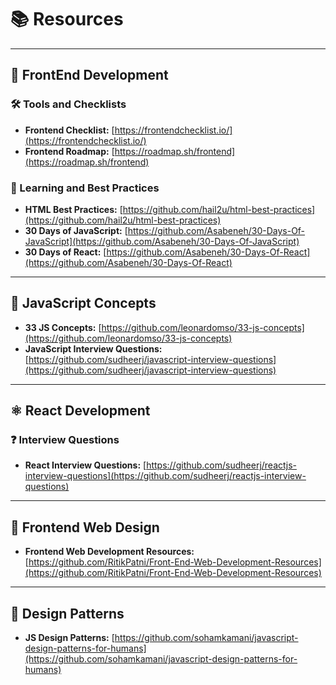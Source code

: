 # 📚 Resources

---

## 🚀 FrontEnd Development

### 🛠️ Tools and Checklists
- **Frontend Checklist:** [https://frontendchecklist.io/](https://frontendchecklist.io/)
- **Frontend Roadmap:** [https://roadmap.sh/frontend](https://roadmap.sh/frontend)

### 📖 Learning and Best Practices
- **HTML Best Practices:** [https://github.com/hail2u/html-best-practices](https://github.com/hail2u/html-best-practices)
- **30 Days of JavaScript:** [https://github.com/Asabeneh/30-Days-Of-JavaScript](https://github.com/Asabeneh/30-Days-Of-JavaScript)
- **30 Days of React:** [https://github.com/Asabeneh/30-Days-Of-React](https://github.com/Asabeneh/30-Days-Of-React)

---

## 🧠 JavaScript Concepts

- **33 JS Concepts:** [https://github.com/leonardomso/33-js-concepts](https://github.com/leonardomso/33-js-concepts)
- **JavaScript Interview Questions:** [https://github.com/sudheerj/javascript-interview-questions](https://github.com/sudheerj/javascript-interview-questions)

---

## ⚛️ React Development

### ❓ Interview Questions
- **React Interview Questions:** [https://github.com/sudheerj/reactjs-interview-questions](https://github.com/sudheerj/reactjs-interview-questions)

---

## 🎨 Frontend Web Design

- **Frontend Web Development Resources:** [https://github.com/RitikPatni/Front-End-Web-Development-Resources](https://github.com/RitikPatni/Front-End-Web-Development-Resources)

---

## 🎨 Design Patterns

- **JS Design Patterns:** [https://github.com/sohamkamani/javascript-design-patterns-for-humans](https://github.com/sohamkamani/javascript-design-patterns-for-humans)
